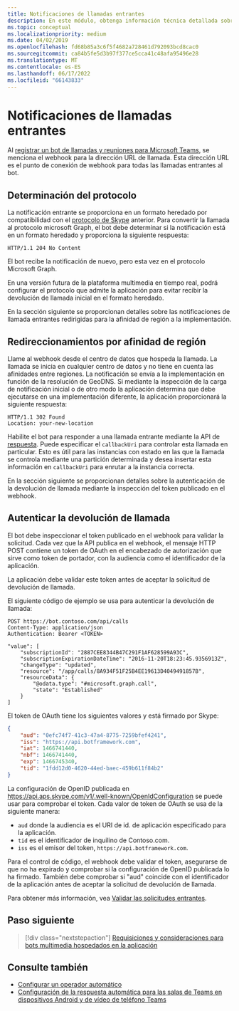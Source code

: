 ```yaml
---
title: Notificaciones de llamadas entrantes
description: En este módulo, obtenga información técnica detallada sobre cómo controlar las notificaciones de llamadas entrantes, redirigir y autenticar llamadas mediante ejemplos de código.
ms.topic: conceptual
ms.localizationpriority: medium
ms.date: 04/02/2019
ms.openlocfilehash: fd68b85a3c6f5f4682a728461d792093bcd8cac0
ms.sourcegitcommit: ca84b5fe5d3b97f377ce5cca41c48afa95496e28
ms.translationtype: MT
ms.contentlocale: es-ES
ms.lasthandoff: 06/17/2022
ms.locfileid: "66143833"
---
```

# <a name="incoming-call-notifications"></a>Notificaciones de llamadas entrantes

Al [registrar un bot de llamadas y reuniones para Microsoft Teams](./registering-calling-bot.md#create-new-bot-or-add-calling-capabilities), se menciona el webhook para la dirección URL de llamada. Esta dirección URL es el punto de conexión de webhook para todas las llamadas entrantes al bot.

## <a name="protocol-determination"></a>Determinación del protocolo

La notificación entrante se proporciona en un formato heredado por compatibilidad con el [protocolo de Skype](/azure/bot-service/dotnet/bot-builder-dotnet-real-time-media-concepts?view=azure-bot-service-3.0&preserve-view=true) anterior. Para convertir la llamada al protocolo microsoft Graph, el bot debe determinar si la notificación está en un formato heredado y proporciona la siguiente respuesta:

```http
HTTP/1.1 204 No Content
```

El bot recibe la notificación de nuevo, pero esta vez en el protocolo Microsoft Graph.

En una versión futura de la plataforma multimedia en tiempo real, podrá configurar el protocolo que admite la aplicación para evitar recibir la devolución de llamada inicial en el formato heredado.

En la sección siguiente se proporcionan detalles sobre las notificaciones de llamada entrantes redirigidas para la afinidad de región a la implementación.

## <a name="redirects-for-region-affinity"></a>Redireccionamientos por afinidad de región

Llame al webhook desde el centro de datos que hospeda la llamada. La llamada se inicia en cualquier centro de datos y no tiene en cuenta las afinidades entre regiones. La notificación se envía a la implementación en función de la resolución de GeoDNS. Si mediante la inspección de la carga de notificación inicial o de otro modo la aplicación determina que debe ejecutarse en una implementación diferente, la aplicación proporcionará la siguiente respuesta:

```http
HTTP/1.1 302 Found
Location: your-new-location
```

Habilite el bot para responder a una llamada entrante mediante la API de [ respuesta](/graph/api/call-answer?view=graph-rest-1.0&tabs=http&preserve-view=true). Puede especificar el `callbackUri` para controlar esta llamada en particular. Esto es útil para las instancias con estado en las que la llamada se controla mediante una partición determinada y desea insertar esta información en `callbackUri` para enrutar a la instancia correcta.

En la sección siguiente se proporcionan detalles sobre la autenticación de la devolución de llamada mediante la inspección del token publicado en el webhook.

## <a name="authenticate-the-callback"></a>Autenticar la devolución de llamada

El bot debe inspeccionar el token publicado en el webhook para validar la solicitud. Cada vez que la API publica en el webhook, el mensaje HTTP POST contiene un token de OAuth en el encabezado de autorización que sirve como token de portador, con la audiencia como el identificador de la aplicación.

La aplicación debe validar este token antes de aceptar la solicitud de devolución de llamada.

El siguiente código de ejemplo se usa para autenticar la devolución de llamada:

```http
POST https://bot.contoso.com/api/calls
Content-Type: application/json
Authentication: Bearer <TOKEN>

"value": [
    "subscriptionId": "2887CEE8344B47C291F1AF628599A93C",
    "subscriptionExpirationDateTime": "2016-11-20T18:23:45.9356913Z",
    "changeType": "updated",
    "resource": "/app/calls/8A934F51F25B4EE19613D4049491857B",
    "resourceData": {
        "@odata.type": "#microsoft.graph.call",
        "state": "Established"
    }
]
```

El token de OAuth tiene los siguientes valores y está firmado por Skype:

```json
{
    "aud": "0efc74f7-41c3-47a4-8775-7259bfef4241",
    "iss": "https://api.botframework.com",
    "iat": 1466741440,
    "nbf": 1466741440,
    "exp": 1466745340,
    "tid": "1fdd12d0-4620-44ed-baec-459b611f84b2"
}
```

La configuración de OpenID publicada en <https://api.aps.skype.com/v1/.well-known/OpenIdConfiguration> se puede usar para comprobar el token. Cada valor de token de OAuth se usa de la siguiente manera:

* `aud` donde la audiencia es el URI de id. de aplicación especificado para la aplicación.
* `tid` es el identificador de inquilino de Contoso.com.
* `iss` es el emisor del token, `https://api.botframework.com`.

Para el control de código, el webhook debe validar el token, asegurarse de que no ha expirado y comprobar si la configuración de OpenID publicada lo ha firmado. También debe comprobar si "aud" coincide con el identificador de la aplicación antes de aceptar la solicitud de devolución de llamada.

Para obtener más información, vea [Validar las solicitudes entrantes](https://github.com/microsoftgraph/microsoft-graph-comms-samples/blob/master/Samples/Common/Sample.Common/Authentication/AuthenticationProvider.cs).

## <a name="next-step"></a>Paso siguiente

> [!div class="nextstepaction"]
> [Requisiciones y consideraciones para bots multimedia hospedados en la aplicación](~/bots/calls-and-meetings/requirements-considerations-application-hosted-media-bots.md)

## <a name="see-also"></a>Consulte también

* [Configurar un operador automático](/microsoftteams/create-a-phone-system-auto-attendant)
* [Configuración de la respuesta automática para las salas de Teams en dispositivos Android y de vídeo de teléfono Teams](/microsoftteams/set-up-auto-answer-on-teams-android)